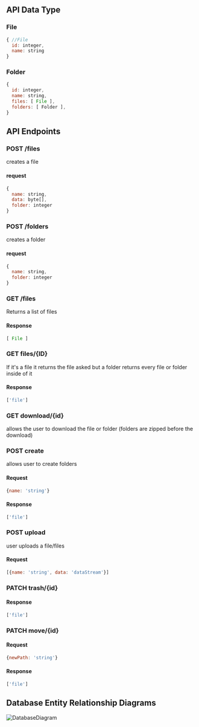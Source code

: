 ## API Data Type
### File
```javascript
{ //File
  id: integer,
  name: string
}
```

### Folder
```javascript
{
  id: integer,
  name: string,
  files: [ File ],
  folders: [ Folder ],
}
```


## API Endpoints

### POST /files
creates a file

#### request
```javascript
{
  name: string,
  data: byte[],
  folder: integer
}
```

### POST /folders
creates a folder

#### request
```javascript
{
  name: string,
  folder: integer
}
```

### GET /files 
Returns a list of files

#### Response
```javascript
[ File ]
```

### GET   files/{ID} 
If it's a file it returns the file asked but a folder returns every file or folder inside of it

#### Response
```javascript
['file']
```

### GET   download/{id}
allows the user to download the file or folder (folders are zipped before the download)

### POST    create
allows user to create folders

#### Request
```javascript
{name: 'string'}
```
#### Response
```javascript
['file']
```

### POST    upload
user uploads a file/files

#### Request
```javascript
[{name: 'string', data: 'dataStream'}]
```

### PATCH   trash/{id}

#### Response
```javascript
['file']
```

### PATCH   move/{id}

#### Request
```javascript
{newPath: 'string'}
```

#### Response
```javascript
['file']
```


 ## Database Entity Relationship Diagrams
![DatabaseDiagram](https://user-images.githubusercontent.com/10840988/61665895-d1b94880-ac9b-11e9-8e8e-7792f07196a8.png)
